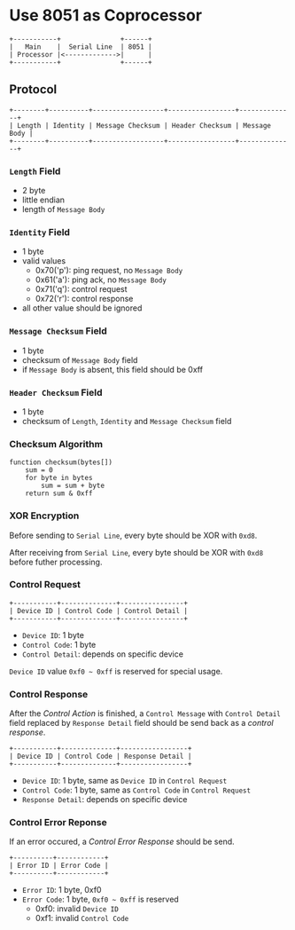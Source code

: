 Use 8051 as Coprocessor
=======================

```
+-----------+               +------+
|   Main    |  Serial Line  | 8051 |
| Processor |<------------->|      |
+-----------+               +------+
```


Protocol
--------

```
+--------+----------+------------------+-----------------+--------------+
| Length | Identity | Message Checksum | Header Checksum | Message Body |
+--------+----------+------------------+-----------------+--------------+
```

### `Length` Field

* 2 byte
* little endian
* length of `Message Body`

### `Identity` Field

* 1 byte
* valid values
    - 0x70('p'): ping request, no `Message Body`
    - 0x61('a'): ping ack, no `Message Body`
    - 0x71('q'): control request
    - 0x72('r'): control response
* all other value should be ignored

### `Message Checksum` Field

* 1 byte
* checksum of `Message Body` field
* if `Message Body` is absent, this field should be 0xff

### `Header Checksum` Field

* 1 byte
* checksum of `Length`, `Identity` and `Message Checksum` field

### Checksum Algorithm

```
function checksum(bytes[])
	sum = 0
	for byte in bytes
		sum = sum + byte
	return sum & 0xff
```

### XOR Encryption

Before sending to `Serial Line`,
every byte should be XOR with `0xd8`.

After receiving from `Serial Line`,
every byte should be XOR with `0xd8` before futher processing.

### Control Request

```
+-----------+--------------+----------------+
| Device ID | Control Code | Control Detail |
+-----------+--------------+----------------+
```

* `Device ID`: 1 byte
* `Control Code`: 1 byte
* `Control Detail`: depends on specific device

`Device ID` value `0xf0 ~ 0xff` is reserved for special usage.

### Control Response

After the *Control Action* is finished,
a `Control Message` with `Control Detail` field replaced by `Response Detail` field
should be send back as a *control response*.

```
+-----------+--------------+-----------------+
| Device ID | Control Code | Response Detail |
+-----------+--------------+-----------------+
```

* `Device ID`: 1 byte, same as `Device ID` in `Control Request`
* `Control Code`: 1 byte, same as `Control Code` in `Control Request`
* `Response Detail`: depends on specific device

### Control Error Reponse

If an error occured, a *Control Error Response* should be send.

```
+----------+------------+
| Error ID | Error Code |
+----------+------------+
```

* `Error ID`: 1 byte, 0xf0
* `Error Code`: 1 byte, `0xf0 ~ 0xff` is reserved
    - 0xf0: invalid `Device ID`
    - 0xf1: invalid `Control Code`

